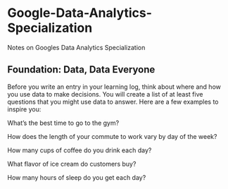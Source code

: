 # Google-Data-Analytics-Specialization
Notes on Googles Data Analytics Specialization
## Foundation: Data, Data Everyone
Before you write an entry in your learning log, think about where and how you use data to make decisions. You will create a list of at least five questions that you might use data to answer. Here are a few examples to inspire you:

What’s the best time to go to the gym?

How does the length of your commute to work vary by day of the week?

How many cups of coffee do you drink each day?

What flavor of ice cream do customers buy?

How many hours of sleep do you get each day? 
